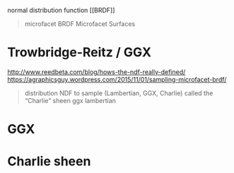 normal distribution function
[[BRDF]]

> microfacet BRDF
> Microfacet Surfaces

# Trowbridge-Reitz / GGX

http://www.reedbeta.com/blog/hows-the-ndf-really-defined/
https://agraphicsguy.wordpress.com/2015/11/01/sampling-microfacet-brdf/

> distribution NDF to sample (Lambertian, GGX, Charlie)
	called the “Charlie” sheen
	ggx
	lambertian

# GGX

# Charlie sheen
